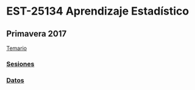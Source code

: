 # EST-25134 Aprendizaje Estadístico

## Primavera 2017

<a href="https://github.com/jcmartinezovando/est25134_2017a/blob/master/EST25134_AprendizajeEstadistico_Descripcion.pdf">Temario</a>

### <a href='https://github.com/jcmartinezovando/est25134_2017a/sesiones'>Sesiones</a>

### <a href='https://github.com/jcmartinezovando/est25134_2017a/sesiones'>Datos</a>

